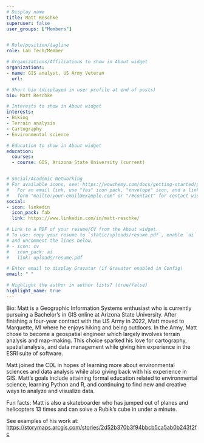 ```yaml
---
# Display name
title: Matt Reschke
superuser: false
user_groups: ["Members"]


# Role/position/tagline
role: Lab Tech/Member

# Organizations/Affiliations to show in About widget
organizations:
- name: GIS analyst, US Army Veteran
  url: 

# Short bio (displayed in user profile at end of posts)
bio: Matt Reschke

# Interests to show in About widget
interests:
- Hiking
- Terrain analysis
- Cartography
- Environmental science

# Education to show in About widget
education:
  courses:
  - course: GIS, Arizona State University (current)


# Social/Academic Networking
# For available icons, see: https://wowchemy.com/docs/getting-started/page-builder/#icons
#   For an email link, use "fas" icon pack, "envelope" icon, and a link in the
#   form "mailto:your-email@example.com" or "/#contact" for contact widget.
social:
- icon: linkedin
  icon_pack: fab
  link: https://www.linkedin.com/in/matt-reschke/ 

# Link to a PDF of your resume/CV from the About widget.
# To use: copy your resume to `static/uploads/resume.pdf`, enable `ai` icons in `params.toml`,
# and uncomment the lines below.
# - icon: cv
#   icon_pack: ai
#   link: uploads/resume.pdf

# Enter email to display Gravatar (if Gravatar enabled in Config)
email: " "

# Highlight the author in author lists? (true/false)
highlight_name: true
---
```


Bio: Matt is a Geographic Information Systems enthusiast who is currently pursuing a Bachelor’s in GIS online at Arizona State University. After finishing a four-year contract with the US Army in 2022, Matt moved to Marquette, MI where he enjoys hiking and being outdoors. In the Army, Matt chose to become a geospatial engineer which largely involves terrain analysis and map-making. This choice sparked his love for cartography, spatial analysis, and data management while giving him experience in the ESRI suite of software.

Matt joined the CDL in hopes of learning more about environmental sciences and data analysis while also giving back with his experience in GIS. Matt’s goals include attaining formal education related to environmental science, learning Python and R, and continuing to find new and creative ways to analyze and visualize data.

Fun facts: Matt is also a skateboarder who has jumped out of planes and helicopters 13 times and can solve a Rubik’s cube in under a minute.
	
See examples of his work at: https://storymaps.arcgis.com/stories/2d52b370b3f94bbcb5ca5ab0b243f2fc







